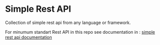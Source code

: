 # Simple Rest API

Collection of simple rest api from any language or framework.

For minumum standart Rest API in this repo see documentation in : [simple rest api documentation](https://muhjamaludin.github.io/simple-rest-api/)
